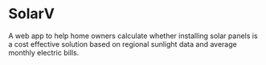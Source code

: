 # SolarV
A web app to help home owners calculate whether installing solar panels is a cost effective solution based on regional sunlight data and average monthly electric bills.
